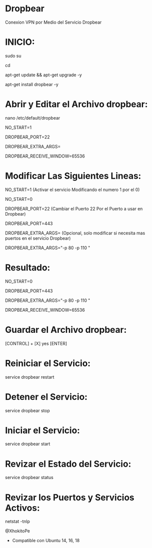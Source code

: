 # Dropbear

Conexion VPN por Medio del Servicio Dropbear

# INICIO:

sudo su

cd

apt-get update && apt-get upgrade -y

apt-get install dropbear -y


# Abrir y Editar el Archivo dropbear:

nano /etc/default/dropbear


NO_START=1

DROPBEAR_PORT=22

DROPBEAR_EXTRA_ARGS=

DROPBEAR_RECEIVE_WINDOW=65536



# Modificar Las Siguientes Lineas:

NO_START=1 (Activar el servicio Modificando el numero 1 por el 0)

NO_START=0



DROPBEAR_PORT=22 (Cambiar el Puerto 22 Por el Puerto a usar en Dropbear)

DROPBEAR_PORT=443



DROPBEAR_EXTRA_ARGS= (Opcional, solo modificar si necesita mas puertos en el servicio Dropbear)

DROPBEAR_EXTRA_ARGS="-p 80 -p 110 "


# Resultado:

NO_START=0

DROPBEAR_PORT=443

DROPBEAR_EXTRA_ARGS="-p 80 -p 110 "

DROPBEAR_RECEIVE_WINDOW=65536


# Guardar el Archivo dropbear:

[CONTROL] + [X]
yes
[ENTER]

# Reiniciar el Servicio:

service dropbear restart

# Detener el Servicio:

service dropbear stop

# Iniciar el Servicio:

service dropbear start

# Revizar el Estado del Servicio:

service dropbear status



# Revizar los Puertos y Servicios Activos:

netstat -tnlp


@XhokitoPe


* Compatible con Ubuntu 14, 16, 18



